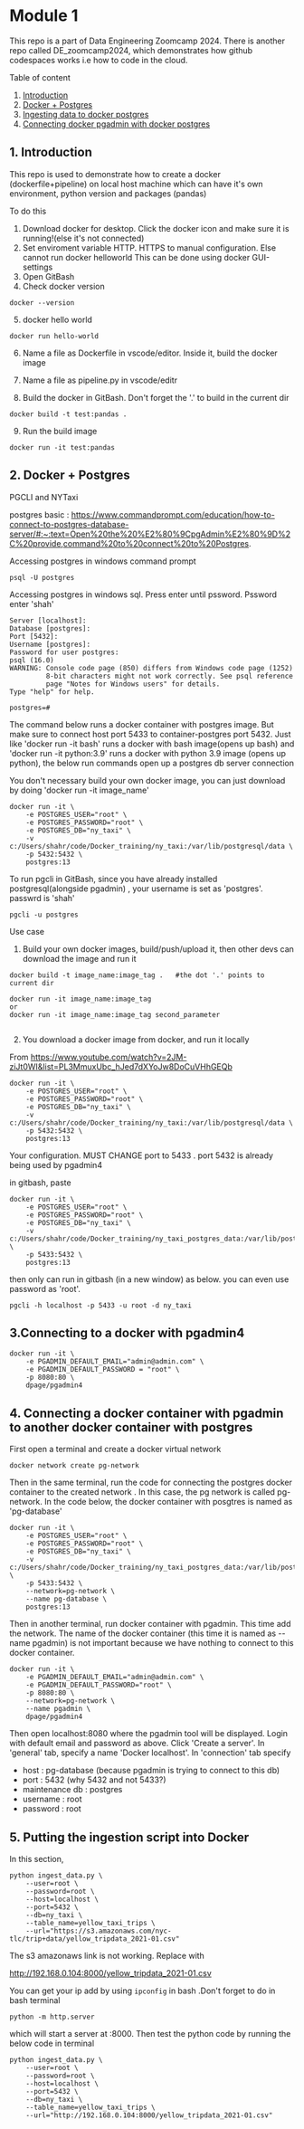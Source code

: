 # Module 1


This repo is a part of Data Engineering Zoomcamp 2024. There is another repo called DE_zoomcamp2024, which demonstrates how github codespaces works i.e how to code in the cloud.


Table of content

1. [Introduction](https://github.com/avetroque/Docker_training?tab=readme-ov-file#1-introduction)
2. [Docker + Postgres](https://github.com/avetroque/Docker_training?tab=readme-ov-file#2-docker--postgres)
3. [Ingesting data to docker postgres](https://github.com/avetroque/Docker_training?tab=readme-ov-file#3connecting--to-a-docker-with-pgadmin4)
4. [Connecting docker pgadmin with docker postgres](https://github.com/avetroque/Docker_training?tab=readme-ov-file#4-connecting-a-docker-container-with-pgadmin-to-another-docker-container-with-postgres)

## 1. Introduction

This repo is used to demonstrate how to create a docker (dockerfile+pipeline) on local host machine which can have it's own environment, python version and packages (pandas) 

To do this

1. Download docker for desktop. Click the docker icon and make sure it is running!(else it's not connected)
2. Set enviroment variable HTTP. HTTPS to manual configuration. Else cannot run docker helloworld This can be done using docker GUI-settings
3. Open GitBash
4. Check docker version

``````
docker --version
``````

5. docker hello world

```
docker run hello-world
```


6. Name a file as Dockerfile in vscode/editor. Inside it, build the docker image

7. Name a file as pipeline.py in vscode/editr

8. Build the docker in GitBash. Don't forget the '.' to build in the current dir

```
docker build -t test:pandas .
```

9. Run the build image

```
docker run -it test:pandas
```


## 2. Docker + Postgres

PGCLI and NYTaxi 

postgres basic :
https://www.commandprompt.com/education/how-to-connect-to-postgres-database-server/#:~:text=Open%20the%20%E2%80%9CpgAdmin%E2%80%9D%2C%20provide,command%20to%20connect%20to%20Postgres.

Accessing postgres in windows command prompt
```
psql -U postgres

```
Accessing postgres in windows sql. Press enter until pssword. Pssword enter 'shah'


```
Server [localhost]:
Database [postgres]:
Port [5432]:
Username [postgres]:
Password for user postgres:
psql (16.0)
WARNING: Console code page (850) differs from Windows code page (1252)
         8-bit characters might not work correctly. See psql reference
         page "Notes for Windows users" for details.
Type "help" for help.

postgres=#
```

The command below runs a docker container with postgres image. But make sure to connect host port 5433 to
container-postgres port 5432. Just like 'docker run -it bash' runs a docker with bash image(opens up bash) and 'docker run -it python:3.9' runs a docker with python 3.9 image (opens up python), the below run commands open up a postgres db server connection

You don't necessary build your own docker image, you can just download by doing 'docker run -it image_name'

```
docker run -it \
    -e POSTGRES_USER="root" \
    -e POSTGRES_PASSWORD="root" \
    -e POSTGRES_DB="ny_taxi" \
    -v c:/Users/shahr/code/Docker_training/ny_taxi:/var/lib/postgresql/data \
    -p 5432:5432 \
    postgres:13
```


To run pgcli in GitBash, since you have already installed postgresql(alongside pgadmin) , your username is set as 'postgres'. passwrd is 'shah'

```
pgcli -u postgres
```


Use case
1. Build your own docker images, build/push/upload it, then other devs can download the image and run it

```
docker build -t image_name:image_tag .   #the dot '.' points to current dir

docker run -it image_name:image_tag 
or
docker run -it image_name:image_tag second_parameter 


```

2. You download a docker image from docker, and run it locally 

From https://www.youtube.com/watch?v=2JM-ziJt0WI&list=PL3MmuxUbc_hJed7dXYoJw8DoCuVHhGEQb

```
docker run -it \
    -e POSTGRES_USER="root" \
    -e POSTGRES_PASSWORD="root" \
    -e POSTGRES_DB="ny_taxi" \
    -v c:/Users/shahr/code/Docker_training/ny_taxi:/var/lib/postgresql/data \
    -p 5432:5432 \
    postgres:13

```

Your configuration. MUST CHANGE port to 5433 . port 5432 is already being used by pgadmin4

in gitbash, paste

```
docker run -it \
    -e POSTGRES_USER="root" \
    -e POSTGRES_PASSWORD="root" \
    -e POSTGRES_DB="ny_taxi" \
    -v c:/Users/shahr/code/Docker_training/ny_taxi_postgres_data:/var/lib/postgresql/data \
    -p 5433:5432 \
    postgres:13

```

then only can run in gitbash (in a new window) as below. you can even use password as 'root'.

```
pgcli -h localhost -p 5433 -u root -d ny_taxi
```


## 3.Connecting  to a docker with pgadmin4

```
docker run -it \ 
    -e PGADMIN_DEFAULT_EMAIL="admin@admin.com" \
    -e PGADMIN_DEFAULT_PASSWORD = "root" \
    -p 8080:80 \
    dpage/pgadmin4
```



## 4. Connecting a docker container with pgadmin to another docker container with postgres

First open a terminal and create a docker virtual network 

```
docker network create pg-network
```

Then in the same terminal, run the code for connecting the postgres docker container to the created network . In this case, the pg network is called pg-network. In the code below, the docker container with posgtres is named as 'pg-database'

```
docker run -it \
    -e POSTGRES_USER="root" \
    -e POSTGRES_PASSWORD="root" \
    -e POSTGRES_DB="ny_taxi" \
    -v c:/Users/shahr/code/Docker_training/ny_taxi_postgres_data:/var/lib/postgresql/data \
    -p 5433:5432 \
    --network=pg-network \
    --name pg-database \
    postgres:13
```

Then in another terminal, run docker container with pgadmin. This time add the network. The name of the docker container (this time it is named as --name pgadmin) is not important because we have nothing to connect to this docker container. 

```
docker run -it \
    -e PGADMIN_DEFAULT_EMAIL="admin@admin.com" \
    -e PGADMIN_DEFAULT_PASSWORD="root" \
    -p 8080:80 \
    --network=pg-network \
    --name pgadmin \
    dpage/pgadmin4
```

Then open localhost:8080 where the pgadmin tool will be displayed. Login with default email and password as above.
Click 'Create a server'. In 'general' tab, specify a name 'Docker localhost'. In 'connection' tab specify

* host : pg-database  (because pgadmin is trying to connect to this db)
* port : 5432  (why 5432 and not 5433?)
* maintenance db : postgres
* username : root
* password : root


## 5.  Putting the ingestion script into Docker

In this section, 


```
python ingest_data.py \
    --user=root \
    --password=root \
    --host=localhost \
    --port=5432 \
    --db=ny_taxi \
    --table_name=yellow_taxi_trips \
    --url="https://s3.amazonaws.com/nyc-tlc/trip+data/yellow_tripdata_2021-01.csv"

```

The s3 amazonaws link is not working. Replace with 

http://192.168.0.104:8000/yellow_tripdata_2021-01.csv

You can get your ip add by using `ipconfig` in bash .Don't forget to do in bash terminal

```
python -m http.server
```
which will start a server at :8000. Then test the python code by running the below code in terminal

```
python ingest_data.py \
    --user=root \
    --password=root \
    --host=localhost \
    --port=5432 \
    --db=ny_taxi \
    --table_name=yellow_taxi_trips \
    --url="http://192.168.0.104:8000/yellow_tripdata_2021-01.csv"
```